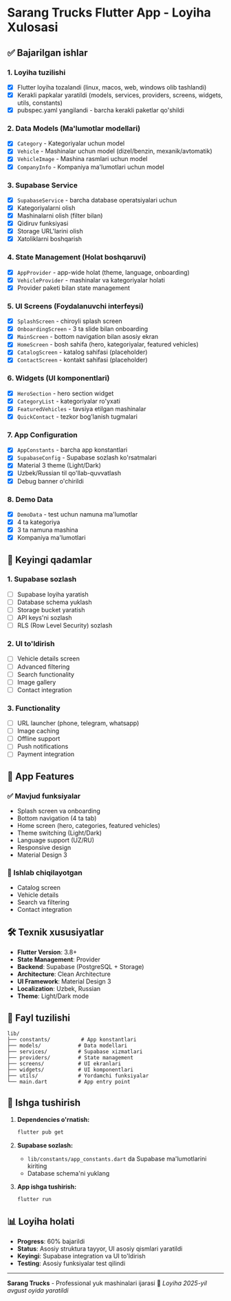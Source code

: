 # Sarang Trucks Flutter App - Loyiha Xulosasi

## ✅ Bajarilgan ishlar

### 1. Loyiha tuzilishi

- [x] Flutter loyiha tozalandi (linux, macos, web, windows olib tashlandi)
- [x] Kerakli papkalar yaratildi (models, services, providers, screens, widgets, utils, constants)
- [x] pubspec.yaml yangilandi - barcha kerakli paketlar qo'shildi

### 2. Data Models (Ma'lumotlar modellari)

- [x] `Category` - Kategoriyalar uchun model
- [x] `Vehicle` - Mashinalar uchun model (dizel/benzin, mexanik/avtomatik)
- [x] `VehicleImage` - Mashina rasmlari uchun model
- [x] `CompanyInfo` - Kompaniya ma'lumotlari uchun model

### 3. Supabase Service

- [x] `SupabaseService` - barcha database operatsiyalari uchun
- [x] Kategoriyalarni olish
- [x] Mashinalarni olish (filter bilan)
- [x] Qidiruv funksiyasi
- [x] Storage URL'larini olish
- [x] Xatoliklarni boshqarish

### 4. State Management (Holat boshqaruvi)

- [x] `AppProvider` - app-wide holat (theme, language, onboarding)
- [x] `VehicleProvider` - mashinalar va kategoriyalar holati
- [x] Provider paketi bilan state management

### 5. UI Screens (Foydalanuvchi interfeysi)

- [x] `SplashScreen` - chiroyli splash screen
- [x] `OnboardingScreen` - 3 ta slide bilan onboarding
- [x] `MainScreen` - bottom navigation bilan asosiy ekran
- [x] `HomeScreen` - bosh sahifa (hero, kategoriyalar, featured vehicles)
- [x] `CatalogScreen` - katalog sahifasi (placeholder)
- [x] `ContactScreen` - kontakt sahifasi (placeholder)

### 6. Widgets (UI komponentlari)

- [x] `HeroSection` - hero section widget
- [x] `CategoryList` - kategoriyalar ro'yxati
- [x] `FeaturedVehicles` - tavsiya etilgan mashinalar
- [x] `QuickContact` - tezkor bog'lanish tugmalari

### 7. App Configuration

- [x] `AppConstants` - barcha app konstantlari
- [x] `SupabaseConfig` - Supabase sozlash ko'rsatmalari
- [x] Material 3 theme (Light/Dark)
- [x] Uzbek/Russian til qo'llab-quvvatlash
- [x] Debug banner o'chirildi

### 8. Demo Data

- [x] `DemoData` - test uchun namuna ma'lumotlar
- [x] 4 ta kategoriya
- [x] 3 ta namuna mashina
- [x] Kompaniya ma'lumotlari

## 🔧 Keyingi qadamlar

### 1. Supabase sozlash

- [ ] Supabase loyiha yaratish
- [ ] Database schema yuklash
- [ ] Storage bucket yaratish
- [ ] API keys'ni sozlash
- [ ] RLS (Row Level Security) sozlash

### 2. UI to'ldirish

- [ ] Vehicle details screen
- [ ] Advanced filtering
- [ ] Search functionality
- [ ] Image gallery
- [ ] Contact integration

### 3. Functionality

- [ ] URL launcher (phone, telegram, whatsapp)
- [ ] Image caching
- [ ] Offline support
- [ ] Push notifications
- [ ] Payment integration

## 📱 App Features

### ✅ Mavjud funksiyalar

- Splash screen va onboarding
- Bottom navigation (4 ta tab)
- Home screen (hero, categories, featured vehicles)
- Theme switching (Light/Dark)
- Language support (UZ/RU)
- Responsive design
- Material Design 3

### 🚧 Ishlab chiqilayotgan

- Catalog screen
- Vehicle details
- Search va filtering
- Contact integration

## 🛠 Texnik xususiyatlar

- **Flutter Version**: 3.8+
- **State Management**: Provider
- **Backend**: Supabase (PostgreSQL + Storage)
- **Architecture**: Clean Architecture
- **UI Framework**: Material Design 3
- **Localization**: Uzbek, Russian
- **Theme**: Light/Dark mode

## 📁 Fayl tuzilishi

```
lib/
├── constants/          # App konstantlari
├── models/            # Data modellari
├── services/          # Supabase xizmatlari
├── providers/         # State management
├── screens/           # UI ekranlari
├── widgets/           # UI komponentlari
├── utils/             # Yordamchi funksiyalar
└── main.dart          # App entry point
```

## 🚀 Ishga tushirish

1. **Dependencies o'rnatish:**

   ```bash
   flutter pub get
   ```

2. **Supabase sozlash:**

   - `lib/constants/app_constants.dart` da Supabase ma'lumotlarini kiriting
   - Database schema'ni yuklang

3. **App ishga tushirish:**
   ```bash
   flutter run
   ```

## 📊 Loyiha holati

- **Progress**: 60% bajarildi
- **Status**: Asosiy struktura tayyor, UI asosiy qismlari yaratildi
- **Keyingi**: Supabase integration va UI to'ldirish
- **Testing**: Asosiy funksiyalar test qilindi

---

**Sarang Trucks** - Professional yuk mashinalari ijarasi 🚛
_Loyiha 2025-yil avgust oyida yaratildi_
